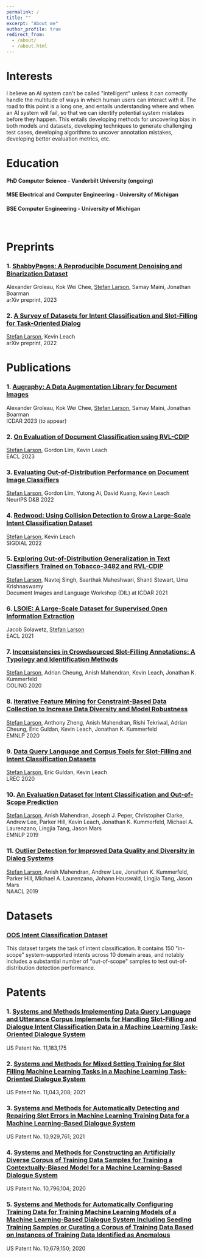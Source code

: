 ```yaml
---
permalink: /
title: ""
excerpt: "About me"
author_profile: true
redirect_from: 
  - /about/
  - /about.html
---
```


Interests
=====
I believe an AI system can't be called "intelligent" unless it can correctly handle the multitude of ways in which human users can interact with it. The road to this point is a long one, and entails understanding where and when an AI system will fail, so that we can identify potential system mistakes before they happen. This entails developing methods for uncovering bias in both models and datasets, developing techniques to generate challenging test cases, developing algorithms to uncover annotation mistakes, developing better evaluation metrics, etc.

Education
=====
#### PhD Computer Science - Vanderbilt University (ongoing)
#### MSE Electrical and Computer Engineering - University of Michigan
#### BSE Computer Engineering - University of Michigan
<br>

Preprints
=====

### 1. [ShabbyPages: A Reproducible Document Denoising and Binarization Dataset](https://arxiv.org/pdf/2303.09339.pdf)
Alexander Groleau, Kok Wei Chee, <u>Stefan Larson</u>, Samay Maini, Jonathan Boarman<br>
arXiv preprint, 2023

### 2. [A Survey of Datasets for Intent Classification and Slot-Filling for Task-Oriented Dialog](https://arxiv.org/pdf/2207.13211.pdf)
<u>Stefan Larson</u>, Kevin Leach<br>
arXiv preprint, 2022

Publications
======

### 1. [Augraphy: A Data Augmentation Library for Document Images](https://arxiv.org/pdf/2208.14558.pdf)
Alexander Groleau, Kok Wei Chee, <u>Stefan Larson</u>, Samay Maini, Jonathan Boarman<br>
ICDAR 2023 (to appear)

### 2. [On Evaluation of Document Classification using RVL-CDIP](https://aclanthology.org/2023.eacl-main.195.pdf)
<u>Stefan Larson</u>, Gordon Lim, Kevin Leach<br>
EACL 2023

### 3. [Evaluating Out-of-Distribution Performance on Document Image Classifiers](https://arxiv.org/pdf/2210.07448.pdf)
<u>Stefan Larson</u>, Gordon Lim, Yutong Ai, David Kuang, Kevin Leach<br>
NeurIPS D&B 2022

### 4. [Redwood: Using Collision Detection to Grow a Large-Scale Intent Classification Dataset](https://aclanthology.org/2022.sigdial-1.45.pdf)
<u>Stefan Larson</u>, Kevin Leach<br>
SIGDIAL 2022

### 5. [Exploring Out-of-Distribution Generalization in Text Classifiers Trained on Tobacco-3482 and RVL-CDIP](https://arxiv.org/pdf/2108.02684.pdf)
<u>Stefan Larson</u>, Navtej Singh, Saarthak Maheshwari, Shanti Stewart, Uma Krishnaswamy<br>
Document Images and Language Workshop (DIL) at ICDAR 2021

### 6. [LSOIE: A Large-Scale Dataset for Supervised Open Information Extraction](https://www.aclweb.org/anthology/2021.eacl-main.222.pdf)
Jacob Solawetz, <u>Stefan Larson</u><br>
EACL 2021

### 7. [Inconsistencies in Crowdsourced Slot-Filling Annotations: A Typology and Identification Methods](https://www.aclweb.org/anthology/2020.coling-main.442.pdf)
<u>Stefan Larson</u>, Adrian Cheung, Anish Mahendran, Kevin Leach, Jonathan K. Kummerfeld<br>
COLING 2020

### 8. [Iterative Feature Mining for Constraint-Based Data Collection to Increase Data Diversity and Model Robustness](https://www.aclweb.org/anthology/2020.emnlp-main.650.pdf)
<u>Stefan Larson</u>, Anthony Zheng, Anish Mahendran, Rishi Tekriwal, Adrian Cheung, Eric Guldan, Kevin Leach, Jonathan K. Kummerfeld<br>
EMNLP 2020

### 9. [Data Query Language and Corpus Tools for Slot-Filling and Intent Classification Datasets](https://www.aclweb.org/anthology/2020.lrec-1.873.pdf)
<u>Stefan Larson</u>, Eric Guldan, Kevin Leach<br>
LREC 2020

### 10. [An Evaluation Dataset for Intent Classification and Out-of-Scope Prediction](https://www.aclweb.org/anthology/D19-1131.pdf)
<u>Stefan Larson</u>, Anish Mahendran, Joseph J. Peper, Christopher Clarke, Andrew Lee, Parker Hill, Kevin Leach, Jonathan K. Kummerfeld, Michael A. Laurenzano, Lingjia Tang, Jason Mars<br>
EMNLP 2019

### 11. [Outlier Detection for Improved Data Quality and Diversity in Dialog Systems](https://www.aclweb.org/anthology/N19-1051.pdf)
<u>Stefan Larson</u>, Anish Mahendran, Andrew Lee, Jonathan K. Kummerfeld, Parker Hill, Michael A. Laurenzano, Johann Hauswald, Lingjia Tang, Jason Mars<br>
NAACL 2019

Datasets
=====
### [OOS Intent Classification Dataset](https://github.com/clinc/oos-eval/)
This dataset targets the task of intent classification. It contains 150 "in-scope" system-supported intents across 10 domain areas, and notably includes a substantial number of "out-of-scope" samples to test out-of-distribution detection performance.

Patents
=====
### 1. [Systems and Methods Implementing Data Query Language and Utterance Corpus Implements for Handling Slot-Filling and Dialogue Intent Classification Data in a Machine Learning Task-Oriented Dialogue System](https://patentimages.storage.googleapis.com/75/3b/1d/2c755659ef578d/US11183175.pdf)
US Patent No. 11,183,175

### 2. [Systems and Methods for Mixed Setting Training for Slot Filling Machine Learning Tasks in a Machine Learning Task-Oriented Dialogue System](https://patentimages.storage.googleapis.com/58/04/ca/64d304fdb8b3f0/US11043208.pdf)
US Patent No. 11,043,208; 2021

### 3. [Systems and Methods for Automatically Detecting and Repairing Slot Errors in Machine Learning Training Data for a Machine Learning-Based Dialogue System](https://patentimages.storage.googleapis.com/a2/a3/c3/07945e15607d2e/US10929761.pdf)
US Patent No. 10,929,761; 2021

### 4. [Systems and Methods for Constructing an Artificially Diverse Corpus of Training Data Samples for Training a Contextually-Biased Model for a Machine Learning-Based Dialogue System](https://patentimages.storage.googleapis.com/9c/bc/cc/d0aab108fb0cd7/US10796104.pdf)
US Patent No. 10,796,104; 2020

### 5. [Systems and Methods for Automatically Configuring Training Data for Training Machine Learning Models of a Machine Learning-Based Dialogue System Including Seeding Training Samples or Curating a Corpus of Training Data Based on Instances of Training Data Identified as Anomalous](https://patentimages.storage.googleapis.com/a2/69/91/08ef4792e92a6f/US10679150.pdf)
US Patent No. 10,679,150; 2020
